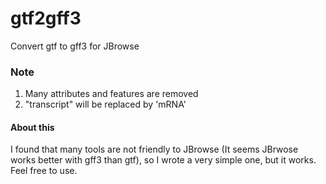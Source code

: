 # gtf2gff3
Convert gtf to gff3 for JBrowse

### Note
1. Many attributes and features are removed
2. "transcript" will be replaced by 'mRNA'

#### About this
I found that many tools are not friendly to JBrowse (It seems JBrwose works better with gff3 than gtf), so I wrote a very simple one, but it works.
Feel free to use.


